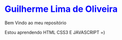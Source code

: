 <div class="desenvolvedor">
  <h1>Guilherme Lima de Oliveira</h1>
  <p>Bem Vindo ao meu repositório</p>
  <p>Estou aprendendo HTML CSS3 E JAVASCRIPT =)</P> 
</div>
  
<style>
  .desenvolvedor h1 {
    color: blue;
  }
  
</style>
  
  
<!---
guiolima1993/guiolima1993 is a ✨ special ✨ repository because its `README.md` (this file) appears on your GitHub profile.
You can click the Preview link to take a look at your changes.
--->
